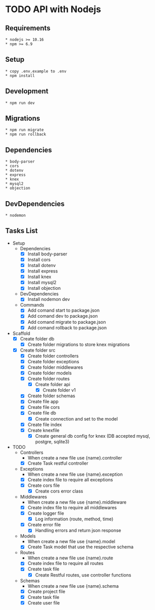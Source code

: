 # TODO API with Nodejs

## Requirements

    * nodejs >= 10.16
    * npm >= 6.9

## Setup

    * copy .env.example to .env
    * npm install
    
## Development

    * npm run dev

## Migrations
    * npm run migrate
    * npm run rollback

## Dependencies

    * body-parser
    * cors
    * dotenv
    * express
    * knex
    * mysql2
    * objection

## DevDependencies

    * nodemon

## Tasks List

*   Setup 
    *   Dependencies
        * [x] Install body-parser
        * [x] Install cors
        * [x] Install dotenv
        * [x] Install express
        * [x] Install knex
        * [x] Install mysql2
        * [x] Install objection
    *   DevDependencies
        * [x] Install nodemon dev
    *   Commands
        * [x] Add comand start to package.json
        * [x] Add comand dev to package.json
        * [x] Add comand migrate to package.json
        * [x] Add comand rollback to package.json

*   Scaffold
    * [x] Create folder db
        * [x] Create folder migrations to store knex migrations
    * [x] Create folder src
        * [x] Create folder controllers
        * [x] Create folder exceptions
        * [x] Create folder middlewares
        * [x] Create folder models
        * [x] Create folder routes
            * [x] Create folder api
                * [x] Create folder v1
        * [x] Create folder schemas
        * [x] Create file app
        * [x] Create file cors
        * [x] Create file db
            * [x] Create connection and set to the model
        * [x] Create file index
        * [x] Create knexfile
            * [x] Create general db config for knex (DB accepted mysql, postgre, sqlite3)

*   TODO
    *   Controllers 
        * When create a new file use {name}.controller
        * [x] Create Task restful controller
    *   Exceptions 
        * When create a new file use {name}.exception
        * [x] Create index file  to require all exceptions
        * [x] Create cors file
            * [x] Create cors error class
    *   Middlewares
        * When create a new file use {name}.middleware
        * [x] Create index file to require all middlewares
        * [x] Create logger file 
            * [x] Log information (route, method, time) 
        * [x] Create error file 
            * [x] Handling errors and return json response 
    *   Models 
        * When create a new file use {name}.model
        * [x] Create Task model that use the respective schema
    *   Routes 
        * When create a new file use {name}.route
        * [x] Create index file  to require all routes
        * [x] Create task file
            * [x] Create Restful routes, use controller functions    
    *   Schemas
        * When create a new file use {name}.schema
        * [x] Create project file
        * [x] Create task file
        * [x] Create user file
